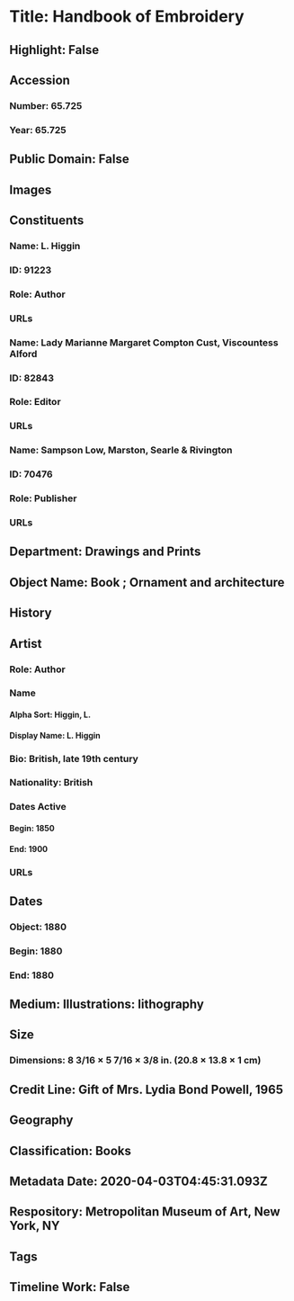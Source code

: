 # Title: Handbook of Embroidery
## Highlight: False
## Accession
### Number: 65.725
### Year: 65.725
## Public Domain: False
## Images
## Constituents
### Name: L. Higgin
### ID: 91223
### Role: Author
### URLs
### Name: Lady Marianne Margaret Compton Cust, Viscountess Alford
### ID: 82843
### Role: Editor
### URLs
### Name: Sampson Low, Marston, Searle &amp; Rivington
### ID: 70476
### Role: Publisher
### URLs
## Department: Drawings and Prints
## Object Name: Book ; Ornament and architecture
## History
## Artist
### Role: Author
### Name
#### Alpha Sort: Higgin, L.
#### Display Name: L. Higgin
### Bio: British, late 19th century
### Nationality: British
### Dates Active
#### Begin: 1850
#### End: 1900
### URLs
## Dates
### Object: 1880
### Begin: 1880
### End: 1880
## Medium: Illustrations: lithography
## Size
### Dimensions: 8 3/16 × 5 7/16 × 3/8 in. (20.8 × 13.8 × 1 cm)
## Credit Line: Gift of Mrs. Lydia Bond  Powell, 1965
## Geography
## Classification: Books
## Metadata Date: 2020-04-03T04:45:31.093Z
## Respository: Metropolitan Museum of Art, New York, NY
## Tags
## Timeline Work: False
